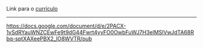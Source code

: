 Link para o <a href="https://docs.google.com/document/d/e/2PACX-1vSdRYauWNZCEwFe9t9dG44Fwrt4yyFO0OwbFuWJ7H3elMSlVwJdTA68Rbq-sptXAXeePBX2_lO8WVTR/pub">currículo</a>
___
https://docs.google.com/document/d/e/2PACX-1vSdRYauWNZCEwFe9t9dG44Fwrt4yyFO0OwbFuWJ7H3elMSlVwJdTA68Rbq-sptXAXeePBX2_lO8WVTR/pub
